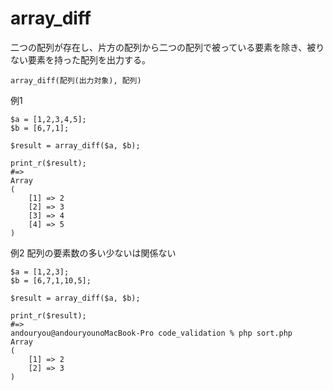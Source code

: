 # array_diff

二つの配列が存在し、片方の配列から二つの配列で被っている要素を除き、被りない要素を持った配列を出力する。

```
array_diff(配列(出力対象), 配列)
```

例1

```
$a = [1,2,3,4,5];
$b = [6,7,1];

$result = array_diff($a, $b);

print_r($result);
#=>
Array
(
    [1] => 2
    [2] => 3
    [3] => 4
    [4] => 5
)
```

例2 配列の要素数の多い少ないは関係ない
```
$a = [1,2,3];
$b = [6,7,1,10,5];

$result = array_diff($a, $b);

print_r($result);
#=>
andouryou@andouryounoMacBook-Pro code_validation % php sort.php
Array
(
    [1] => 2
    [2] => 3
)
```
